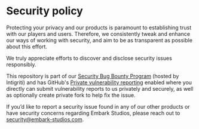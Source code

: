 # Security policy

Protecting your privacy and our products is paramount to establishing trust with our players and users. Therefore, we consistently tweak and enhance our ways of working with security, and aim to be as transparent as possible about this effort.

We truly appreciate efforts to discover and disclose security issues responsibly.

This repository is part of our [Security Bug Bounty Program](https://www.intigriti.com/programs) (hosted by Intigriti) and has GitHub's [Private vulnerability reporting](https://docs.github.com/en/code-security/security-advisories/guidance-on-reporting-and-writing/privately-reporting-a-security-vulnerability) enabled where you directly can submit vulnerability reports to us privately and securely, as well as optionally create private fork to help fix the issue.

If you’d like to report a security issue found in any of our other products or have security concerns regarding Embark Studios, please reach out to security@embark-studios.com.
